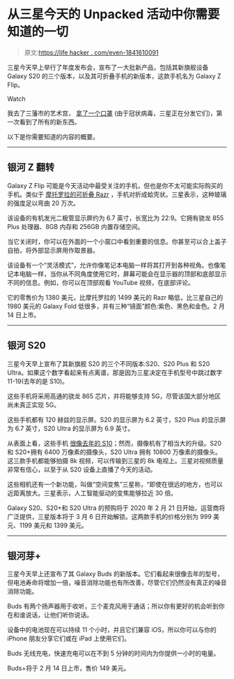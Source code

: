 # 从三星今天的 Unpacked 活动中你需要知道的一切

> 原文:[https://life hacker . com/even-1841610091](https://lifehacker.com/everything-you-need-to-know-from-samsungs-unpacked-even-1841610091)

三星今天早上举行了年度发布会，宣布了一大批新产品，包括其新旗舰设备 Galaxy S20 的三个版本，以及其可折叠手机的新版本，这款手机名为 Galaxy Z Flip。

Watch

我去了三藩市的艺术宫， [拿了一个口罩](https://twitter.com/Emily/status/1227287131837452288) (由于冠状病毒，三星正在分发它们)，第一次看到了所有的新东西。

以下是你需要知道的内容的概要。

* * *

## **银河 Z 翻转**

Galaxy Z Flip 可能是今天活动中最受关注的手机，但也是你不太可能实际购买的手机。类似于 [摩托罗拉的可折叠 Razr](https://lifehacker.com/the-most-important-details-from-motorolas-razr-phone-re-1839864837) ，手机对折成蛤壳状。三星表示，这种玻璃的强度足以弯曲 20 万次。

该设备的有机发光二极管显示屏约为 6.7 英寸，长宽比为 22:9。它拥有骁龙 855 Plus 处理器、8GB 内存和 256GB 内置存储空间。

当它关闭时，你可以在外面的一个小窗口中看到重要的信息。你甚至可以合上盖子自拍，将外部显示屏用作取景器。

该设备有一个“灵活模式”，允许你像笔记本电脑一样将其打开到各种视角。也像笔记本电脑一样，当你从不同角度使用它时，屏幕可能会在显示器的顶部和底部显示不同的信息。例如，你可以在顶部观看 YouTube 视频，在底部评论。

它的零售价为 1380 美元，比摩托罗拉的 1499 美元的 Razr 略低，比三星自己的 1980 美元的 Galaxy Fold 低很多，并有三种“镜面”颜色:紫色、黑色和金色。2 月 14 日上市。

* * *

## **银河 S20**

三星今天早上宣布了其新旗舰 S20 的三个不同版本:S20、S20 Plus 和 S20 Ultra。如果这个数字看起来有点离谱，那是因为三星决定在手机型号中跳过数字 11-19(去年的是 S10)。

这些手机将采用高通的骁龙 865 芯片，并将能够支持 5G，尽管该国大部分地区尚未真正实现 5G。

这些手机都有 120 赫兹的显示屏。S20 的显示屏为 6.2 英寸，S20 Plus 的显示屏为 6.7 英寸，S20 Ultra 的显示屏为 6.9 英寸。

从表面上看，这些手机 [很像去年的 S10](https://lifehacker.com/how-to-watch-todays-samsung-unpacked-event-and-what-to-1832756325)；然而，摄像机有了相当大的升级。S20 和 S20+拥有 6400 万像素的摄像头，S20 Ultra 拥有 10800 万像素的摄像头。这三款手机都能够拍摄 8k 视频，可以传输到三星的 8k 电视上。三星对视频质量非常有信心，以至于从 S20 设备上直播了今天的活动。

这些相机还有一个新功能，叫做“空间变焦”三星称，“即使在很远的地方，也可以近距离放大。三星表示，人工智能驱动的变焦能够拉近 30 倍。

Galaxy S20、S20+和 S20 Ultra 的预购将于 2020 年 2 月 21 日开始，运营商将广泛提供，三星版本将于 3 月 6 日开始解锁。这两款手机的价格分别为 999 美元、1199 美元和 1399 美元。

* * *

## **银河芽+**

三星今天早上还宣布了其 Galaxy Buds 的新版本。它们看起来很像去年的型号，但电池寿命将增加一倍，噪音消除功能也有所改善，尽管它们仍然没有真正的噪音消除功能。

Buds 有两个扬声器用于收听，三个麦克风用于通话；所以你有更好的机会听到你在和谁说话，让他们听你说话。

设备中的电池现在可以持续 11 个小时，并且它们兼容 iOS，所以你可以与你的 iPhone 朋友分享它们或在 iPad 上使用它们。

Buds 无线充电，快速充电可以在不到 5 分钟的时间内为你提供一小时的电量。

Buds+将于 2 月 14 日上市，售价 149 美元。